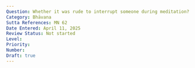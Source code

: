 ```yaml
---
Question: Whether it was rude to interrupt someone during meditation?
Category: Bhāvana
Sutta References: MN 62
Date Entered: April 11, 2025
Review Status: Not started
Level: 
Priority: 
Number: 
Draft: true
---
```


